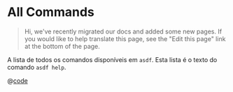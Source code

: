 # All Commands

> Hi, we've recently migrated our docs and added some new pages. If you would like to help translate this page, see the "Edit this page" link at the bottom of the page.

A lista de todos os comandos disponíveis em `asdf`. Esta lista é o texto do comando `asdf help`.

@[code](../../../help.txt)
